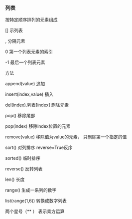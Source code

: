 ### 列表

按特定顺序排列的元素组成

\[\]  示列表

, 分隔元素

0  第一个列表元素的索引

-1  最后一个列表元素

方法

append\(value\)   追加

insert\(index,value\) 插入

del\(index\).列表\[index\] 删除元素

pop\(\) 移除尾部

pop\(index\) 移除index位置的元素

remove\(value\) 移除值为value的元素， 只删除第一个指定的值

sort\(\) 对列排序  reverse=True反序

sorted\(\) 临时排序

reverse\(\) 反转列表

len\(\) 长度

range\(\)  生成一系列的数字

list\(range\(1,6\)\)  转换成数字列表



两个星号（\*\* ） 表示乘方运算 

 

